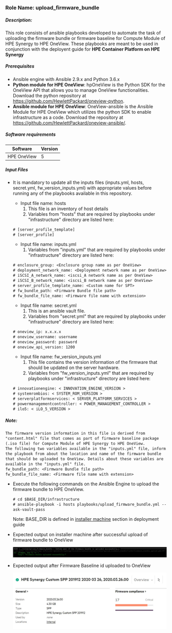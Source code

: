 ### Role Name: upload_firmware_bundle

##### Description: 
This role consists of ansible playbooks developed to automate the task of uploading the firmware bundle or firmware baseline for Compute Module of HPE Synergy to HPE OneView. These playbooks are meant to be used in conjunction with the deployent guide for **HPE Container Platform on HPE Synergy**

##### Prerequisites
- Ansible engine with Ansible 2.9.x and Python  3.6.x
- **Python module for HPE OneView**: hpOneView is the Python SDK for the OneView API that allows you to manage OneView functionalities. Download the python repository at https://github.com/HewlettPackard/oneview-python.
- **Ansible module for HPE OneView**: OneView-ansible is the Ansible Module for HPE OneView which utilizes the python SDK to enable infrastructure as a code. Download the repository at https://github.com/HewlettPackard/oneview-ansible/.

##### Software requirements 
| Software | Version |
|--|--|
| HPE OneView	| 5 |

##### Input Files
- It is mandatory to update all the inputs files (inputs.yml, hosts, secret.yml, fw_version_inputs.yml) with appropriate values before running any of the playbooks available in this repository.
	- Input file name: hosts
		1. This file is an inventory of host details
		2. Variables from "hosts" that are required by playbooks under "infrastructure" directory are listed here:
    ```
    # [server_profile_template]
    # [server_profile]
    ```
	- Input file name: inputs.yml
		1. Variables from "inputs.yml" that are required by playbooks under "infrastructure" directory are listed here:
    ```
    # enclosure_group: <Enclosure group name as per OneView> 
    # deployment_network_name: <Deployment network name as per OneView>
    # iSCSI_A_network_name: <iscsi_A network name as per OneView>
    # iSCSI_B_network_name: <iscsi_B network name as per OneView>
    # server_profile_template_name: <Custom name for SPT>
    # fw_bundle_path: <Firmware Bundle file path>
    # fw_bundle_file_name: <Firmware file name with extension>
    ```
	- Input file name: secret.yml
		1. This is an ansible vault file.
		2. Variables from "secret.yml" that are required by playbooks under "infrastructure" directory are listed here:
    ```
    # oneview_ip: x.x.x.x 
    # oneview_username: username
    # oneview_password: password
    # oneview_api_version: 1200
    ```
   
    - Input file name: fw_version_inputs.yml
		1. This file contains the version information of the firmware that should be updated on the server hardware.
		2. Variables from "fw_version_inputs.yml" that are required by playbooks under "infrastructure" directory are listed here:
    ```
    # innovationengine: < INNOVATION_ENGINE_VERSION >
    # systemrombios: < SYSTEM_ROM_VERSION >
    # serverplatformservices: < SERVER_PLATFORM_SERVICES >
    # powermanagementcontroller: < POWER_MANAGEMENT_CONTROLLER >
    # ilo5: < iLO_5_VERSION >
    ```

##### Note:
```
The firmware version information in this file is derived from "content.html" file that comes as part of firmware baseline package (.iso file) for Compute Module of HPE Synergy to HPE OneView.
The following two variables available in the "inputs.yml" file, inform the playbook from about the location and name of the firmware bundle that should be uploaded to OneView. Details about these variables are available in the "inputs.yml" file.
fw_bundle_path: <Firmware Bundle file path>
fw_bundle_file_name: <Firmware file name with extension>
```

- Execute the following commands on the Ansible Engine to upload the firmware bundle to HPE OneView.
    ```
    # cd $BASE_DIR/infrastructure
    # ansible-playbook -i hosts playbooks/upload_firmware_bundle.yml --ask-vault-pass
    ```
	Note: BASE_DIR is defined in [installer machine](https://hewlettpackard.github.io/hpe-solutions-hpecp/5.2-Synergy/Solution-Deployment/Host-Configuration.html#installer-machine) section in deployment guide
- Expected output on installer machine after successful upload of firmware bundle to OneView

  ![](../../media/2-role-upload_firmware_bundle.JPG)

- Expected output after Firmware Baseline id uploaded to OneView

  ![](../../media/1-role-upload_firmware_bundle_OneView.JPG)